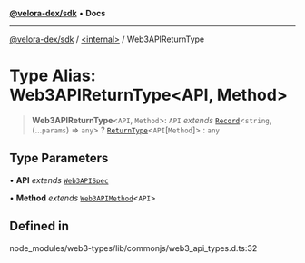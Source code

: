 [**@velora-dex/sdk**](../../README.md) • **Docs**

***

[@velora-dex/sdk](../../globals.md) / [\<internal\>](../README.md) / Web3APIReturnType

# Type Alias: Web3APIReturnType\<API, Method\>

> **Web3APIReturnType**\<`API`, `Method`\>: `API` *extends* [`Record`](Record.md)\<`string`, (...`params`) => `any`\> ? [`ReturnType`](ReturnType.md)\<`API`\[`Method`\]\> : `any`

## Type Parameters

• **API** *extends* [`Web3APISpec`](Web3APISpec.md)

• **Method** *extends* [`Web3APIMethod`](../namespaces/Users_alexeyshchur_Desktop_Repos_paraswap-sdk_node_modules_web3-types_lib_commonjs_index/type-aliases/Web3APIMethod.md)\<`API`\>

## Defined in

node\_modules/web3-types/lib/commonjs/web3\_api\_types.d.ts:32
